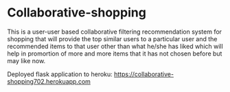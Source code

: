 # Collaborative-shopping

This is a user-user based collaborative filtering recommendation system for shopping that will provide  the top similar users to a particular user and the recommended items to that user other than what he/she has liked which will help in promortion of more and more items that it has not chosen before but may like now.

Deployed flask application to heroku: https://collaborative-shopping702.herokuapp.com
